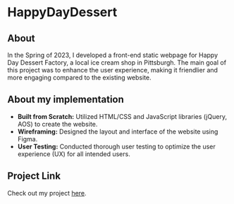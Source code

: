 # HappyDayDessert

## About

In the Spring of 2023, I developed a front-end static webpage for Happy Day Dessert Factory, a local ice cream shop in Pittsburgh. The main goal of this project was to enhance the user experience, making it friendlier and more engaging compared to the existing website.

## About my implementation

- **Built from Scratch:** Utilized HTML/CSS and JavaScript libraries (jQuery, AOS) to create the website.
- **Wireframing:** Designed the layout and interface of the website using Figma.
- **User Testing:** Conducted thorough user testing to optimize the user experience (UX) for all intended users.

## Project Link

Check out my project [here](https://jhl4.github.io/HappyDayDessert/index.html).
